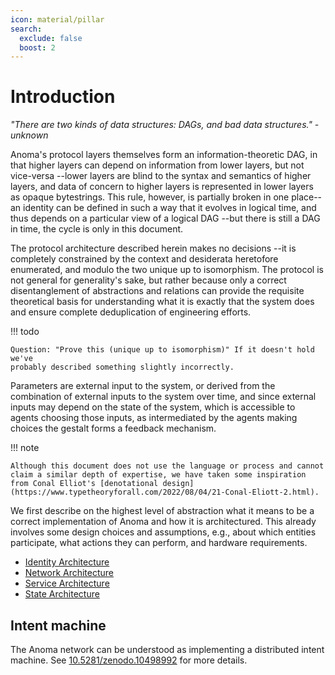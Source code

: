 ```yaml
---
icon: material/pillar
search:
  exclude: false
  boost: 2
---
```


# Introduction


_"There are two kinds of data structures: DAGs, and bad data structures." - unknown_


Anoma's protocol layers themselves form an information-theoretic DAG, in that
higher layers can depend on information from lower layers, but not vice-versa
--lower layers are blind to the syntax and semantics of higher layers, and data of
concern to higher layers is represented in lower layers as opaque bytestrings.
This rule, however, is partially broken in one place-- an identity can be
defined in such a way that it evolves in logical time, and thus depends on a
particular view of a logical DAG --but there is still a DAG in time, the cycle
is only in this document.

The protocol architecture described herein makes no decisions --it is
completely constrained by the context and desiderata heretofore enumerated, and
modulo the two unique up to isomorphism. The protocol is not general for
generality's sake, but rather because only a correct disentanglement of
abstractions and relations can provide the requisite theoretical basis for
understanding what it is exactly that the system does and ensure complete
deduplication of engineering efforts.

!!! todo

    Question: "Prove this (unique up to isomorphism)" If it doesn't hold we've
    probably described something slightly incorrectly.

Parameters are external input to the system, or derived from the combination of
external inputs to the system over time, and since external inputs may depend on
the state of the system, which is accessible to agents choosing those inputs, as
intermediated by the agents making choices the gestalt forms a feedback
mechanism.



!!! note

    Although this document does not use the language or process and cannot claim a similar depth of expertise, we have taken some inspiration from Conal Elliot's [denotational design](https://www.typetheoryforall.com/2022/08/04/21-Conal-Eliott-2.html).


We first describe on the highest level of abstraction what it means to be a
correct implementation of Anoma and how it is architectured. This already
involves some design choices and assumptions, e.g., about which entities
participate, what actions they can perform, and hardware requirements.

- [Identity Architecture](./identity/index.md)
- [Network Architecture](./network/index.md)
- [Service Architecture](./service/index.md)
- [State Architecture](./state/index.md)

## Intent machine

The Anoma network can be understood as implementing a distributed intent machine. See [10.5281/zenodo.10498992](https://zenodo.org/doi/10.5281/zenodo.10498992) for more details.